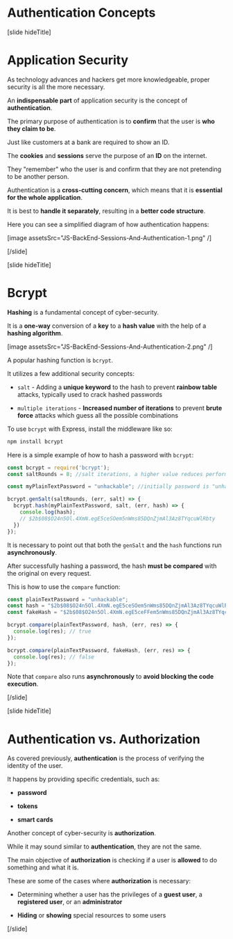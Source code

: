 # Authentication Concepts

[slide hideTitle]

# Application Security

As technology advances and hackers get more knowledgeable, proper security is all the more necessary.

An **indispensable part** of application security is the concept of **authentication**.

The primary purpose of authentication is to **confirm** that the user is **who they claim to be**.

Just like customers at a bank are required to show an ID.

The **cookies** and **sessions** serve the purpose of an **ID** on the internet.

They "remember" who the user is and confirm that they are not pretending to be another person.

Authentication is a **cross-cutting concern**, which means that it is **essential for the whole application**.
 
It is best to **handle it separately**, resulting in a **better code structure**.

Here you can see a simplified diagram of how authentication happens:

[image assetsSrc="JS-BackEnd-Sessions-And-Authentication-1.png" /]

[/slide]

[slide hideTitle]

# Bcrypt

**Hashing** is a fundamental concept of cyber-security.

It is a **one-way** conversion of a **key** to a **hash value** with the help of a **hashing algorithm**.

[image assetsSrc="JS-BackEnd-Sessions-And-Authentication-2.png" /]

A popular hashing function is `bcrypt`.

It utilizes a few additional security concepts:

- `salt` - Adding a **unique keyword** to the hash to prevent **rainbow table** attacks, typically used to crack hashed passwords

- `multiple iterations` - **Increased number of iterations** to prevent **brute force** attacks which guess all the possible combinations

To use `bcrypt` with Express, install the middleware like so:

```js
npm install bcrypt
```

Here is a simple example of how to hash a password with `bcrypt`:

```js
const bcrypt = require('bcrypt');
const saltRounds = 8; //salt iterations, a higher value reduces performance

const myPlainTextPassword = "unhackable"; //initially password is "unhackable"

bcrypt.genSalt(saltRounds, (err, salt) => {
  bcrypt.hash(myPlainTextPassword, salt, (err, hash) => {
    console.log(hash);
    // $2b$08$O24n5Ol.4XmN.egE5ceSOem5nWms85DQnZjmAl3Az8TYqcuWlRbty
  })
});
```

It is necessary to point out that both the `genSalt` and the `hash` functions run **asynchronously**.

After successfully hashing a password, the hash **must be compared** with the original on every request.

This is how to use the `compare` function:

```js
const plainTextPassword = "unhackable";
const hash = "$2b$08$O24n5Ol.4XmN.egE5ceSOem5nWms85DQnZjmAl3Az8TYqcuWlRbty";
const fakeHash = "$2b$08$O24n5Ol.4XmN.egE5ceFFem5nWms85DQnZjmAl3Az8TYqcuWlRbty"

bcrypt.compare(plainTextPassword, hash, (err, res) => {
  console.log(res); // true
});

bcrypt.compare(plainTextPassword, fakeHash, (err, res) => {
  console.log(res); // false
});
```

Note that `compare` also runs **asynchronously** to **avoid blocking the code execution**.

[/slide]

[slide hideTitle]

# Authentication vs. Authorization

As covered previously, **authentication** is the process of verifying the identity of the user.

It happens by providing specific credentials, such as:

- **password**

- **tokens**

- **smart cards**

Another concept of cyber-security is **authorization**.

While it may sound similar to **authentication**, they are not the same.

The main objective of **authorization** is checking if a user is **allowed** to do something and what it is.

These are some of the cases where **authorization** is necessary:

- Determining whether a user has the privileges of a **guest user**, a **registered user**, or an **administrator**

- **Hiding** or **showing** special resources to some users

[/slide]

